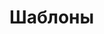 
# Шаблоны <template>

Элемент `<template>` предназначен для хранения "образца" разметки, невидимого и предназначенного для вставки куда-либо.

Конечно, есть много способов записать произвольный невидимый текст в HTML. В чём же особенность `<template>`?

Его отличие от обычных тегов в том, что его содержимое обрабатывается особым образом. Оно не только скрыто, но и считается находящимся вообще "вне документа". А при вставке автоматически "оживает", выполняются из него скрипты, начинает проигрываться видео и т.п.

[cut]

Содержимое тега `<template>`, в отличие, к примеру, от шаблонов или `<script type="неизвестный тип">`, обрабатывается браузером.  А значит, должно быть корректным HTML.

Оно доступно как `DocumentFragment` в свойстве тега `content`. Предполагается, что мы, при необходимости, возьмём `content` и вставим, куда надо. 

## Вставка шаблона 

Пример вставки шаблона `tmpl` в Shadow DOM элемента `elem`:

```html
<!--+ run autorun="no-epub" -->
  
<p id="elem">Доброе утро, страна!</p>

<template id="tmpl">
  <h3><content></content></h3> 
  <p>Привет из подполья!</p>
  <script> document.write('...document.write:Новость!'); </script>
</template>

<script>
  var root = elem.createShadowRoot();
  root.appendChild( tmpl.content.cloneNode(true) );
</script>
```

У нас получилось, что:
<ol>
<li>В элементе `#elem` содержатся данные в некоторой оговорённой разметке.</li>
<li>Шаблон `#tmpl` указывает, как их отобразить, куда и в какие HTML-теги завернуть содержимое `#elem`.</li>
<li>Здесь шаблон показывается в Shadow DOM тега. Технически, это не обязательно, шаблон можно использовать и без Shadow DOM, но тогда не сработает тег `<content>`.</li>
</ol>

Можно также заметить, что в скрипт из шаблона выполнился. Это важнейшее отличие вставки шаблона от вставки HTML через `innerHTML` и от обычного `DocumentFragment`.

Также мы вставили не сам `tmpl.content`, а его клон. Это обычная практика, чтобы можно было использовать один шаблон много раз.

## Итого

Тег `<template>` не призван заменить системы шаблонизации. В нём нет хитрых операторов итерации, привязок к данным. 

Его основная особенность -- это возможность вставки "живого" содержимого, вместе со скриптами. 

И, конечно, мелочь, но удобно, что он не требует никаких библиотек.




